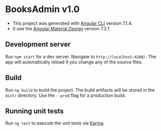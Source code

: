 # BooksAdmin v1.0

- This project was generated with [Angular CLI](https://github.com/angular/angular-cli) version 7.1.4.
- It use the [Angular Material Design](https://material.angular.io) version 7.2.1

## Development server

Run `npm start` for a dev server. Navigate to `http://localhost:4200/`. The app will automatically reload if you change any of the source files.

## Build

Run `ng build` to build the project. The build artifacts will be stored in the `dist/` directory. Use the `--prod` flag for a production build.

## Running unit tests

Run `ng test` to execute the unit tests via [Karma](https://karma-runner.github.io).
